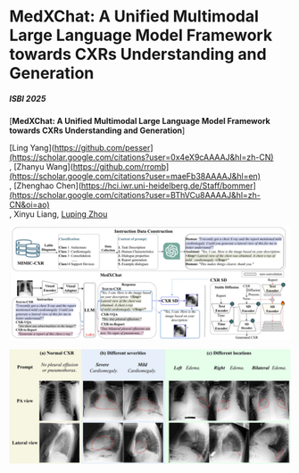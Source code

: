 # MedXChat: A Unified Multimodal Large Language Model Framework towards CXRs Understanding and Generation
##### ISBI 2025

[**MedXChat: A Unified Multimodal Large Language Model Framework towards CXRs Understanding and Generation**]

[Ling Yang](https://github.com/pesser](https://scholar.google.com/citations?user=0x4eX9cAAAAJ&hl=zh-CN)<br/>,
[Zhanyu Wang](https://github.com/rromb](https://scholar.google.com/citations?user=maeFb38AAAAJ&hl=en)<br/>,
[Zhenghao Chen](https://hci.iwr.uni-heidelberg.de/Staff/bommer](https://scholar.google.com/citations?user=BThVCu8AAAAJ&hl=zh-CN&oi=ao)<br/>,
Xinyu Liang,
[Luping Zhou](https://scholar.google.com/citations?user=BThVCu8AAAAJ&hl=zh-CN&oi=ao)<br/>


![teaser](assets/medxchat.png)

![teaser](assets/results.png)
